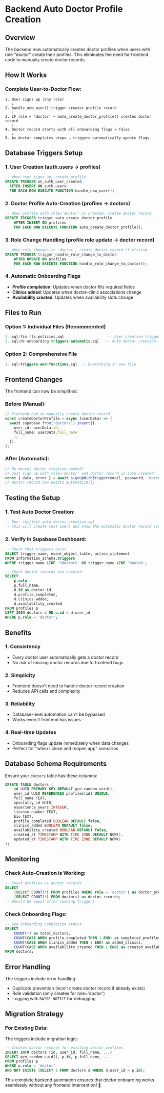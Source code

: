 # Backend Auto Doctor Profile Creation

## Overview

The backend now automatically creates doctor profiles when users with role "doctor" create their profiles. This eliminates the need for frontend code to manually create doctor records.

## How It Works

### Complete User-to-Doctor Flow:

```
1. User signs up (any role) 
   ↓ 
2. handle_new_user() trigger creates profile record
   ↓
3. IF role = 'doctor' → auto_create_doctor_profile() creates doctor record
   ↓
4. Doctor record starts with all onboarding flags = false
   ↓
5. As doctor completes steps → triggers automatically update flags
```

## Database Triggers Setup

### 1. **User Creation** (auth.users → profiles)
```sql
-- When user signs up, create profile
CREATE TRIGGER on_auth_user_created
  AFTER INSERT ON auth.users
  FOR EACH ROW EXECUTE FUNCTION handle_new_user();
```

### 2. **Doctor Profile Auto-Creation** (profiles → doctors)
```sql
-- When profile with role='doctor' is created, create doctor record
CREATE TRIGGER trigger_auto_create_doctor_profile
    AFTER INSERT ON profiles
    FOR EACH ROW EXECUTE FUNCTION auto_create_doctor_profile();
```

### 3. **Role Change Handling** (profile role update → doctor record)
```sql
-- When role changes to 'doctor', create doctor record if missing
CREATE TRIGGER trigger_handle_role_change_to_doctor
    AFTER UPDATE ON profiles
    FOR EACH ROW EXECUTE FUNCTION handle_role_change_to_doctor();
```

### 4. **Automatic Onboarding Flags** 
- **Profile completion**: Updates when doctor fills required fields
- **Clinics added**: Updates when doctor-clinic associations change
- **Availability created**: Updates when availability slots change

## Files to Run

### Option 1: Individual Files (Recommended)
```sql
1. sql/fix-rls-policies.sql                    -- User creation trigger
2. sql/dr-onboarding-triggers-automatic.sql   -- Auto doctor creation + onboarding flags
```

### Option 2: Comprehensive File
```sql
1. sql/triggers-and-functions.sql  -- Everything in one file
```

## Frontend Changes

The frontend can now be simplified:

### Before (Manual):
```typescript
// Frontend had to manually create doctor record
const createDoctorProfile = async (userData) => {
  await supabase.from('doctors').insert({
    user_id: userData.id,
    full_name: userData.full_name
    // ...
  });
};
```

### After (Automatic):
```typescript
// No manual doctor creation needed!
// Just sign up with role='doctor' and doctor record is auto-created
const { data, error } = await signUpWithTrigger(email, password, 'doctor', fullName);
// Doctor record now exists automatically
```

## Testing the Setup

### 1. Test Auto Doctor Creation:
```sql
-- Run: sql/test-auto-doctor-creation.sql
-- This will create test users and show the automatic doctor record creation
```

### 2. Verify in Supabase Dashboard:
```sql
-- Check that triggers exist
SELECT trigger_name, event_object_table, action_statement
FROM information_schema.triggers 
WHERE trigger_name LIKE '%doctor%' OR trigger_name LIKE '%auto%';

-- Check doctor records are created
SELECT 
    p.role,
    p.full_name,
    d.id as doctor_id,
    d.profile_completed,
    d.clinics_added,
    d.availability_created
FROM profiles p
LEFT JOIN doctors d ON p.id = d.user_id
WHERE p.role = 'doctor';
```

## Benefits

### 1. **Consistency**
- Every doctor user automatically gets a doctor record
- No risk of missing doctor records due to frontend bugs

### 2. **Simplicity** 
- Frontend doesn't need to handle doctor record creation
- Reduces API calls and complexity

### 3. **Reliability**
- Database-level automation can't be bypassed
- Works even if frontend has issues

### 4. **Real-time Updates**
- Onboarding flags update immediately when data changes
- Perfect for "when I close and reopen app" scenarios

## Database Schema Requirements

Ensure your `doctors` table has these columns:
```sql
CREATE TABLE doctors (
    id UUID PRIMARY KEY DEFAULT gen_random_uuid(),
    user_id UUID REFERENCES profiles(id) UNIQUE,
    full_name TEXT,
    specialty_id UUID,
    experience_years INTEGER,
    license_number TEXT,
    bio TEXT,
    profile_completed BOOLEAN DEFAULT false,
    clinics_added BOOLEAN DEFAULT false,
    availability_created BOOLEAN DEFAULT false,
    created_at TIMESTAMP WITH TIME ZONE DEFAULT NOW(),
    updated_at TIMESTAMP WITH TIME ZONE DEFAULT NOW()
);
```

## Monitoring

### Check Auto-Creation is Working:
```sql
-- Count profiles vs doctor records
SELECT 
    (SELECT COUNT(*) FROM profiles WHERE role = 'doctor') as doctor_profiles,
    (SELECT COUNT(*) FROM doctors) as doctor_records;
-- Should be equal after running triggers
```

### Check Onboarding Flags:
```sql
-- See onboarding completion status
SELECT 
    COUNT(*) as total_doctors,
    COUNT(CASE WHEN profile_completed THEN 1 END) as completed_profiles,
    COUNT(CASE WHEN clinics_added THEN 1 END) as added_clinics,
    COUNT(CASE WHEN availability_created THEN 1 END) as created_availability
FROM doctors;
```

## Error Handling

The triggers include error handling:
- Duplicate prevention (won't create doctor record if already exists)
- Role validation (only creates for role='doctor')
- Logging with `RAISE NOTICE` for debugging

## Migration Strategy

### For Existing Data:
The triggers include migration logic:
```sql
-- Creates doctor records for existing doctor profiles
INSERT INTO doctors (id, user_id, full_name, ...)
SELECT gen_random_uuid(), p.id, p.full_name, ...
FROM profiles p
WHERE p.role = 'doctor'
AND NOT EXISTS (SELECT 1 FROM doctors d WHERE d.user_id = p.id);
```

This complete backend automation ensures that doctor onboarding works seamlessly without any frontend intervention! 🚀
